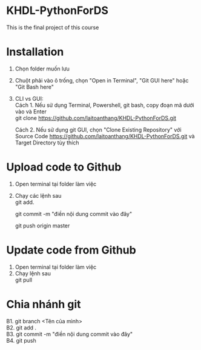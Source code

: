 # KHDL-PythonForDS
 This is the final project of this course

# Installation
1. Chọn folder muốn lưu
2. Chuột phải vào ô trống, chọn "Open in Terminal", "Git GUI here" hoặc "Git Bash here"
3. CLI vs GUI: <br>
    Cách 1. Nếu sử dụng Terminal, Powershell, git bash, copy đoạn mã dưới vào và Enter <br>
    git clone https://github.com/laitoanthang/KHDL-PythonForDS.git
    
    Cách 2. Nếu sử dụng git GUI, chọn "Clone Existing Repository" với Source Code https://github.com/laitoanthang/KHDL-PythonForDS.git và Target Directory tùy thích

# Upload code to Github
1. Open terminal tại folder làm việc
2. Chạy các lệnh sau <br>
    git add.

    git commit -m "điền nội dung commit vào đây"

    git push origin master
 
# Update code from Github
1. Open terminal tại folder làm việc
2. Chạy lệnh sau <br>
    git pull

# Chia nhánh git
B1. git branch <Tên của mình> <br>
B2. git add . <br>
B3. git commit -m "điền nội dung commit vào đây" <br>
B4. git push<br>
